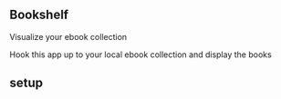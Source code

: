 Bookshelf
----

Visualize your ebook collection

Hook this app up to your local ebook collection and display the books

## setup

